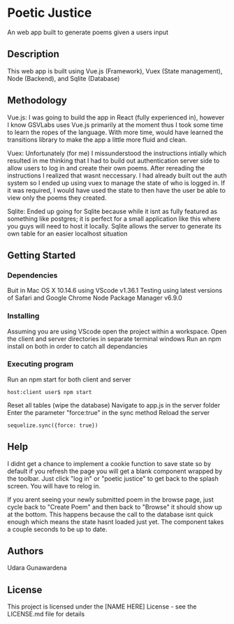 # Poetic Justice

An web app built to generate poems given a users input

## Description

This web app is built using Vue.js (Framework), Vuex (State management), Node (Backend), and Sqlite (Database)

## Methodology

Vue.js: I was going to build the app in React (fully experienced in), however I know GSVLabs uses Vue.js primarily at the moment thus I took some time to learn the ropes of the language. With more time, would have learned the transitions library to make the app a little more fluid and clean.

Vuex: Unfortunately (for me) I missunderstood the instructions intially which resulted in me thinking that I had to build out authentication server side to allow users to log in and create their own poems. After rereading the instructions I realized that wasnt neccessary. I had already built out the auth system so I ended up using vuex to manage the state of who is logged in. If it was required, I would have used the state to then have the user be able to view only the poems they created.

Sqlite: Ended up going for Sqlite because while it isnt as fully featured as something like postgres; it is perfect for a small application like this where you guys will need to host it locally. Sqlite allows the server to generate its own table for an easier localhost situation


## Getting Started

### Dependencies

Buit in Mac OS X 10.14.6 using VScode v1.36.1
Testing using latest versions of Safari and Google Chrome
Node Package Manager v6.9.0


### Installing

Assuming you are using VScode open the project within a workspace.
Open the client and server directories in separate terminal windows
Run an npm install on both in order to catch all dependancies

### Executing program

Run an npm start for both client and server
```
host:client user$ npm start
```
Reset all tables (wipe the database)
  Navigate to app.js in the server folder
  Enter the parameter "force:true" in the sync method
  Reload the server
```
sequelize.sync({force: true})
```

## Help

I didnt get a chance to implement a cookie function to save state so by default if you refresh the page you will get a blank component wrapped by the toolbar. Just click "log in" or "poetic justice" to get back to the splash screen. You will have to relog in. 

If you arent seeing your newly submitted poem in the browse page, just cycle back to "Create Poem" and then back to "Browse" it should show up at the bottom. This happens because the call to the database isnt quick enough which means the state hasnt loaded just yet. The component takes a couple seconds to be up to date. 

## Authors

Udara Gunawardena

## License

This project is licensed under the [NAME HERE] License - see the LICENSE.md file for details
